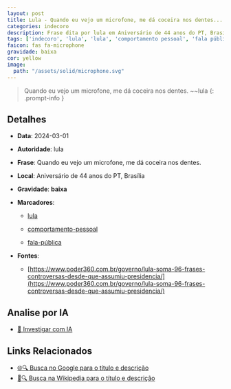 ```yaml
---
layout: post
title: Lula - Quando eu vejo um microfone, me dá coceira nos dentes....
categories: indecoro
description: Frase dita por lula em Aniversário de 44 anos do PT, Brasília
tags: ['indecoro', 'lula', 'lula', 'comportamento pessoal', 'fala pública']
faicon: fas fa-microphone
gravidade: baixa
cor: yellow
image:
  path: "/assets/solid/microphone.svg"
---
```


> Quando eu vejo um microfone, me dá coceira nos dentes. ~~lula
{: .prompt-info }

## Detalhes
- **Data**: 2024-03-01
- **Autoridade**: lula
- **Frase**: Quando eu vejo um microfone, me dá coceira nos dentes.
- **Local**: Aniversário de 44 anos do PT, Brasília
- **Gravidade**: **baixa** <i class="fas fa-microphone"></i>

- **Marcadores**: 

   - [lula](/tags/lula/)

   - [comportamento-pessoal](/tags/comportamento-pessoal/)

   - [fala-pública](/tags/fala-pública/)
- **Fontes**:
  - [https://www.poder360.com.br/governo/lula-soma-96-frases-controversas-desde-que-assumiu-presidencia/](https://www.poder360.com.br/governo/lula-soma-96-frases-controversas-desde-que-assumiu-presidencia/)

## Analise por IA
- [🤖 Investigar com IA](https://www.perplexity.ai/search?q=%22lula%22%2BQuando%20eu%20vejo%20um%20microfone%2C%20me%20d%C3%A1%20coceira%20nos%20dentes.%2BAnivers%C3%A1rio%20de%2044%20anos%20do%20PT%2C%20Bras%C3%ADlia)

## Links Relacionados
- [🌐🔍 Busca no Google para o título e descrição](https://www.google.com/search?q=%22lula%22%2BQuando%20eu%20vejo%20um%20microfone%2C%20me%20d%C3%A1%20coceira%20nos%20dentes.%2BAnivers%C3%A1rio%20de%2044%20anos%20do%20PT%2C%20Bras%C3%ADlia)
- [📖🔍 Busca na Wikipedia para o título e descrição](https://pt.wikipedia.org/w/index.php?search=%22lula%22%2BQuando%20eu%20vejo%20um%20microfone%2C%20me%20d%C3%A1%20coceira%20nos%20dentes.%2BAnivers%C3%A1rio%20de%2044%20anos%20do%20PT%2C%20Bras%C3%ADlia)

